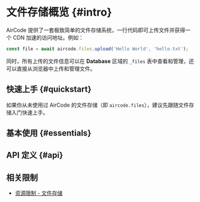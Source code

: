# 文件存储概览 {#intro}

AirCode 提供了一套极致简单的文件存储系统，一行代码即可上传文件并获得一个 CDN 加速的访问地址。例如：

```js
const file = await aircode.files.upload('Hello World', 'hello.txt');
```

同时，所有上传的文件信息可以在 **Database** 区域的 `_files` 表中查看和管理，还可以直接从浏览器中上传和管理文件。

## 快速上手 {#quickstart}

如果你从未使用过 AirCode 的文件存储（即 `aircode.files`），建议先跟随文件存储入门快速上手。

<ListBoxContainer>
  <ListBox
    title="文件存储入门"
    link="/getting-started/files"
    description="快速上手 AirCode 的文件存储功能，了解如何上传、下载和删除文件"
    single
  />
</ListBoxContainer>

## 基本使用 {#essentials}

<ListBoxContainer>
<ListBox
  link="/guide/files/upload"
  title="上传文件"
  description="通过一行代码将文件上传到云端，并获得 CDN 加速的访问地址"
/>
<ListBox
  link="/guide/files/download"
  title="下载文件"
  description="将文件下载到实例本地以进行处理，例如文本分析、添加水印等"
/>
<ListBox
  link="/guide/files/delete"
  title="删除文件"
  description="简单快速地删除不需要的文件，删除操作会自动同步到全球 CDN 节点"
/>
</ListBoxContainer>

## API 定义 {#api}

<ListBoxContainer>
<ListBox
  link="/reference/server/files-api"
  title="文件存储 API"
  description="关于 aircode.files 的所有接口定义"
/>
</ListBoxContainer>

## 相关限制

- [资源限制 - 文件存储](/about/limits#files)
